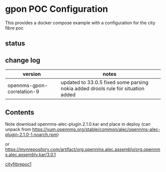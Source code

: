 # gpon POC Configuration

This provides a docker compose example with a configuration for the city fibre poc

## status

## change log

| version | notes |
| --- | --- |
| opennms-gpon-correlation-9 | updated to 33.0.5 fixed some parsing nokia added drools rule for situation added  |


## Contents

Note download opennms-alec-plugin.2.1.0.kar and place in deploy
(can unpack from https://yum.opennms.org/stable/common/alec/opennms-alec-plugin-2.1.0-1.noarch.rpm)

or https://mvnrepository.com/artifact/org.opennms.alec.assembly/org.opennms.alec.assembly.kar/3.0.1

[cityfibrepoc1](../opennms-gpon-correlation-9/minimal-minion-kafka) 

